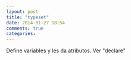 ```yaml
---
layout: post
title: "typeset"
date: 2014-01-27 18:54
comments: true
categories: 
---
```

Define variables y les da atributos. Ver "declare"

